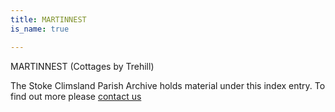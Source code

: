 ```yaml
---
title: MARTINNEST
is_name: true

---
```


MARTINNEST (Cottages by Trehill)


The Stoke Climsland Parish Archive holds material under this index entry. To find out more please [contact us](/contact/)
